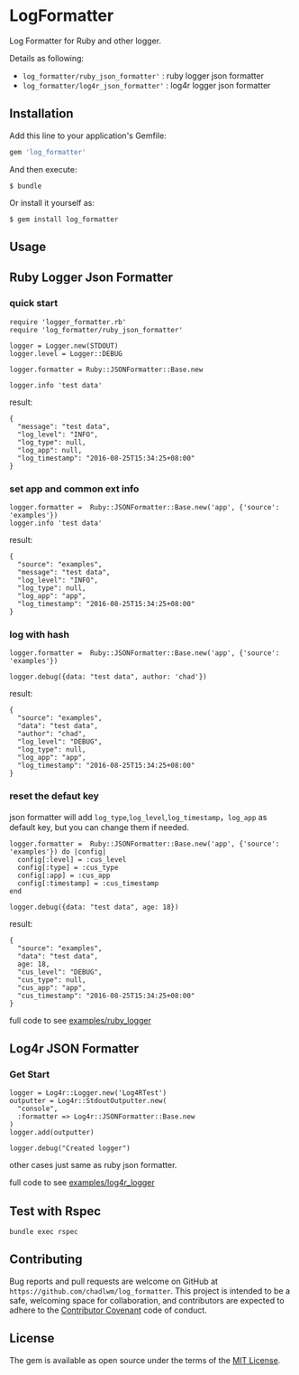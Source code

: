 # LogFormatter

Log Formatter for Ruby and other logger.

Details as following:

- `log_formatter/ruby_json_formatter'` : ruby logger json formatter
- `log_formatter/log4r_json_formatter'` : log4r logger json formatter

## Installation

Add this line to your application's Gemfile:

```ruby
gem 'log_formatter'
```

And then execute:

    $ bundle

Or install it yourself as:

    $ gem install log_formatter

## Usage

## Ruby Logger Json Formatter

### quick start

```
require 'logger_formatter.rb'
require 'log_formatter/ruby_json_formatter'

logger = Logger.new(STDOUT)
logger.level = Logger::DEBUG

logger.formatter = Ruby::JSONFormatter::Base.new

logger.info 'test data'
```

result:

```
{
  "message": "test data",
  "log_level": "INFO",
  "log_type": null,
  "log_app": null,
  "log_timestamp": "2016-08-25T15:34:25+08:00"
}
```

### set app and common ext info

```
logger.formatter =  Ruby::JSONFormatter::Base.new('app', {'source': 'examples'})
logger.info 'test data'
```

result:

```
{
  "source": "examples",
  "message": "test data",
  "log_level": "INFO",
  "log_type": null,
  "log_app": "app",
  "log_timestamp": "2016-08-25T15:34:25+08:00"
}
```

### log with hash

```
logger.formatter =  Ruby::JSONFormatter::Base.new('app', {'source': 'examples'})

logger.debug({data: "test data", author: 'chad'})
```

result:

```
{
  "source": "examples",
  "data": "test data",
  "author": "chad",
  "log_level": "DEBUG",
  "log_type": null,
  "log_app": "app",
  "log_timestamp": "2016-08-25T15:34:25+08:00"
}
```

### reset the defaut key

json formatter will add `log_type`,`log_level`,`log_timestamp`，`log_app` as default key, but you can change them if needed.

```
logger.formatter =  Ruby::JSONFormatter::Base.new('app', {'source': 'examples'}) do |config|
  config[:level] = :cus_level
  config[:type] = :cus_type
  config[:app] = :cus_app
  config[:timestamp] = :cus_timestamp
end

logger.debug({data: "test data", age: 18})
```

result:

```
{
  "source": "examples",
  "data": "test data",
  age: 18,
  "cus_level": "DEBUG",
  "cus_type": null,
  "cus_app": "app",
  "cus_timestamp": "2016-08-25T15:34:25+08:00"
}
```

full code to see [examples/ruby_logger](https://github.com/chadlwm/log_formatter/blob/master/examples/ruby_logger.rb)


## Log4r JSON Formatter

### Get Start

```
logger = Log4r::Logger.new('Log4RTest')
outputter = Log4r::StdoutOutputter.new(
  "console",
  :formatter => Log4r::JSONFormatter::Base.new
)
logger.add(outputter)

logger.debug("Created logger")
```

other cases just same as ruby json formatter.

full code to see [examples/log4r_logger](https://github.com/chadlwm/log_formatter/blob/master/examples/log4r_logger.rb)

## Test with Rspec

```
bundle exec rspec
```

## Contributing

Bug reports and pull requests are welcome on GitHub at `https://github.com/chadlwm/log_formatter`. This project is intended to be a safe, welcoming space for collaboration, and contributors are expected to adhere to the [Contributor Covenant](http://contributor-covenant.org) code of conduct.


## License

The gem is available as open source under the terms of the [MIT License](http://opensource.org/licenses/MIT).

